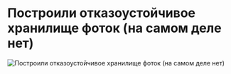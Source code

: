 # Построили отказоустойчивое хранилище фоток (на самом деле нет)

![Построили отказоустойчивое хранилище фоток (на самом деле нет)](../images/ezgif-3-87bf66a759.gif)